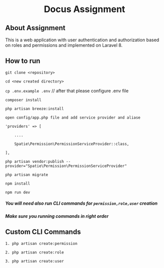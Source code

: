 <h1 align="center">Docus Assignment</h1>

## About Assignment

This is a web application with user authentication and authorization based on roles and permissions and implemented on Laravel 8.

## How to run

`git clone <repository>`

`cd <new created directory>`

`cp .env.example .env` // after that please configure .env file

`composer install`

`php artisan breeze:install`

`open config/app.php file and add service provider and aliase`

```
'providers' => [

	....

	Spatie\Permission\PermissionServiceProvider::class,

],
```

`php artisan vendor:publish --provider="Spatie\Permission\PermissionServiceProvider"`

`php artisan migrate`

`npm install`

`npm run dev`

##### You will need also run CLI commands for `permission,role,user` creation

##### Make sure you running commands in right order


## Custom CLI Commands

`1. php artisan create:permission`

`2. php artisan create:role`

`3. php artisan create:user`
